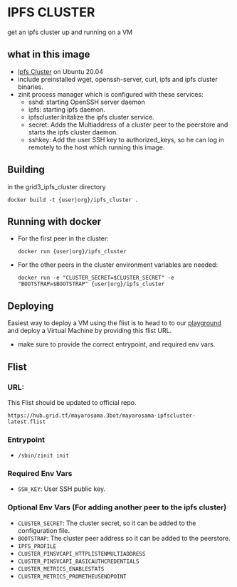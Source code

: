 # IPFS CLUSTER
get an ipfs cluster up and running on a VM

## what in this image
- [Ipfs Cluster](https://ipfscluster.io/) on Ubuntu 20.04
- include preinstalled wget, openssh-server, curl, ipfs and ipfs cluster binaries.
- zinit process manager which is configured with these services:
     - sshd: starting OpenSSH server daemon 
     - ipfs: starting ipfs daemon.
     - ipfscluster:Initalize the ipfs cluster service.
     - secret: Adds the Multiaddress of a cluster peer to the peerstore and starts the ipfs cluster daemon. 
     - sshkey: Add the user SSH key to authorized_keys, so he can log in remotely to the host which running this image.

## Building

in the grid3_ipfs_cluster directory

`docker build -t {user|org}/ipfs_cluster .`

## Running with docker
- For the first peer in the cluster:
     
     `docker run {user|org}/ipfs_cluster`
- For the other peers in the cluster environment variables are needed:

     `docker run -e "CLUSTER_SECRET=$CLUSTER_SECRET" -e "BOOTSTRAP=$BOOTSTRAP" {user|org}/ipfs_cluster`

## Deploying
Easiest way to deploy a VM using the flist is to head to to our [playground](https://play.grid.tf) and deploy a Virtual Machine by providing this flist URL.
* make sure to provide the correct entrypoint, and required env vars.

## Flist
### URL:
This Flist should be updated to official repo.
```
https://hub.grid.tf/mayarosama.3bot/mayarosama-ipfscluster-latest.flist
```

### Entrypoint
- `/sbin/zinit init`

### Required Env Vars
- `SSH_KEY`: User SSH public key.

### Optional Env Vars (For adding another peer to the ipfs cluster)
- `CLUSTER_SECRET`: The cluster secret, so it can be added to the configuration file.
- `BOOTSTRAP`: The cluster peer address so it can be added to the peerstore.
- `IPFS_PROFILE`
- `CLUSTER_PINSVCAPI_HTTPLISTENMULTIADDRESS`
- `CLUSTER_PINSVCAPI_BASICAUTHCREDENTIALS`
- `CLUSTER_METRICS_ENABLESTATS`
- `CLUSTER_METRICS_PROMETHEUSENDPOINT`
